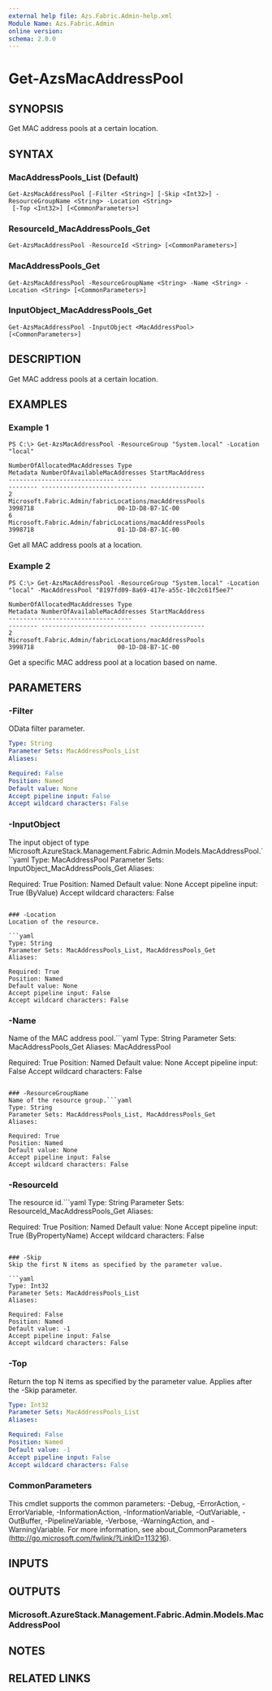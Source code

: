```yaml
---
external help file: Azs.Fabric.Admin-help.xml
Module Name: Azs.Fabric.Admin
online version:
schema: 2.0.0
---
```


# Get-AzsMacAddressPool

## SYNOPSIS
Get MAC address pools at a certain location.

## SYNTAX

### MacAddressPools_List (Default)
```
Get-AzsMacAddressPool [-Filter <String>] [-Skip <Int32>] -ResourceGroupName <String> -Location <String>
 [-Top <Int32>] [<CommonParameters>]
```

### ResourceId_MacAddressPools_Get
```
Get-AzsMacAddressPool -ResourceId <String> [<CommonParameters>]
```

### MacAddressPools_Get
```
Get-AzsMacAddressPool -ResourceGroupName <String> -Name <String> -Location <String> [<CommonParameters>]
```

### InputObject_MacAddressPools_Get
```
Get-AzsMacAddressPool -InputObject <MacAddressPool> [<CommonParameters>]
```

## DESCRIPTION
Get MAC address pools at a certain location.

## EXAMPLES

### Example 1
```
PS C:\> Get-AzsMacAddressPool -ResourceGroup "System.local" -Location "local"

NumberOfAllocatedMacAddresses Type                                                   Metadata NumberOfAvailableMacAddresses StartMacAddress
----------------------------- ----                                                   -------- ----------------------------- ---------------
2                             Microsoft.Fabric.Admin/fabricLocations/macAddressPools          3998718                       00-1D-D8-B7-1C-00
6                             Microsoft.Fabric.Admin/fabricLocations/macAddressPools          3998718                       01-1D-D8-B7-1C-00
```

Get all MAC address pools at a location.

### Example 2
```
PS C:\> Get-AzsMacAddressPool -ResourceGroup "System.local" -Location "local" -MacAddressPool "8197fd09-8a69-417e-a55c-10c2c61f5ee7"

NumberOfAllocatedMacAddresses Type                                                   Metadata NumberOfAvailableMacAddresses StartMacAddress
----------------------------- ----                                                   -------- ----------------------------- ---------------
2                             Microsoft.Fabric.Admin/fabricLocations/macAddressPools          3998718                       00-1D-D8-B7-1C-00
```

Get a specific MAC address pool at a location based on name.

## PARAMETERS

### -Filter
OData filter parameter.

```yaml
Type: String
Parameter Sets: MacAddressPools_List
Aliases:

Required: False
Position: Named
Default value: None
Accept pipeline input: False
Accept wildcard characters: False
```

### -InputObject
The input object of type Microsoft.AzureStack.Management.Fabric.Admin.Models.MacAddressPool.```yaml
Type: MacAddressPool
Parameter Sets: InputObject_MacAddressPools_Get
Aliases:

Required: True
Position: Named
Default value: None
Accept pipeline input: True (ByValue)
Accept wildcard characters: False
```

### -Location
Location of the resource.

```yaml
Type: String
Parameter Sets: MacAddressPools_List, MacAddressPools_Get
Aliases:

Required: True
Position: Named
Default value: None
Accept pipeline input: False
Accept wildcard characters: False
```

### -Name
Name of the MAC address pool.```yaml
Type: String
Parameter Sets: MacAddressPools_Get
Aliases: MacAddressPool

Required: True
Position: Named
Default value: None
Accept pipeline input: False
Accept wildcard characters: False
```

### -ResourceGroupName
Name of the resource group.```yaml
Type: String
Parameter Sets: MacAddressPools_List, MacAddressPools_Get
Aliases:

Required: True
Position: Named
Default value: None
Accept pipeline input: False
Accept wildcard characters: False
```

### -ResourceId
The resource id.```yaml
Type: String
Parameter Sets: ResourceId_MacAddressPools_Get
Aliases:

Required: True
Position: Named
Default value: None
Accept pipeline input: True (ByPropertyName)
Accept wildcard characters: False
```

### -Skip
Skip the first N items as specified by the parameter value.

```yaml
Type: Int32
Parameter Sets: MacAddressPools_List
Aliases:

Required: False
Position: Named
Default value: -1
Accept pipeline input: False
Accept wildcard characters: False
```

### -Top
Return the top N items as specified by the parameter value.
Applies after the -Skip parameter.

```yaml
Type: Int32
Parameter Sets: MacAddressPools_List
Aliases:

Required: False
Position: Named
Default value: -1
Accept pipeline input: False
Accept wildcard characters: False
```

### CommonParameters
This cmdlet supports the common parameters: -Debug, -ErrorAction, -ErrorVariable, -InformationAction, -InformationVariable, -OutVariable, -OutBuffer, -PipelineVariable, -Verbose, -WarningAction, and -WarningVariable. For more information, see about_CommonParameters (http://go.microsoft.com/fwlink/?LinkID=113216).

## INPUTS

## OUTPUTS

### Microsoft.AzureStack.Management.Fabric.Admin.Models.MacAddressPool

## NOTES

## RELATED LINKS

